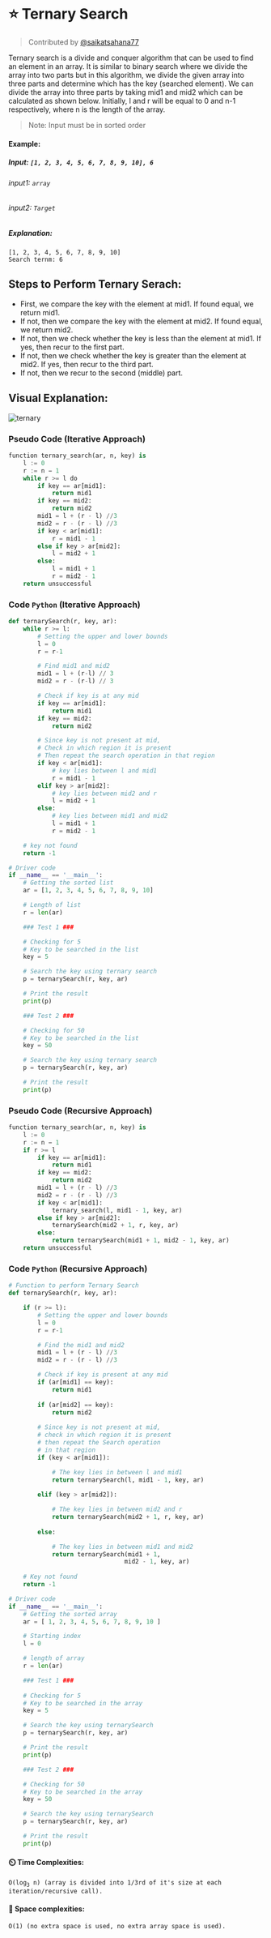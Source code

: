 # ⭐ Ternary Search

>Contributed by <a href="https://github.com/saikatsahana77">@saikatsahana77</a>

Ternary search is a divide and conquer algorithm that can be used to find an element in an array. It is similar to binary search where we divide the array into two parts but in this algorithm, we divide the given array into three parts and determine which has the key (searched element). We can divide the array into three parts by taking mid1 and mid2 which can be calculated as shown below. Initially, l and r will be equal to 0 and n-1 respectively, where n is the length of the array. 
> Note: Input must be in sorted order
#### Example: 

##### Input: `[1, 2, 3, 4, 5, 6, 7, 8, 9, 10], 6` 
###### input1: `array`
###### input2: `Target`

##### Explanation: 
`[1, 2, 3, 4, 5, 6, 7, 8, 9, 10]`<br/>
`Search ternm: 6`

## Steps to Perform Ternary Serach:

- First, we compare the key with the element at mid1. If found equal, we return mid1.
- If not, then we compare the key with the element at mid2. If found equal, we return mid2.
- If not, then we check whether the key is less than the element at mid1. If yes, then recur to the first part.
- If not, then we check whether the key is greater than the element at mid2. If yes, then recur to the third part.
- If not, then we recur to the second (middle) part.

## Visual Explanation:
![ternary](https://media.geeksforgeeks.org/wp-content/uploads/ternaryS-3.png)<br/>


### Pseudo Code (Iterative Approach)
``` py
function ternary_search(ar, n, key) is
    l := 0
    r := n − 1
    while r >= l do
        if key == ar[mid1]:
            return mid1
        if key == mid2:
            return mid2
        mid1 = l + (r - l) //3
        mid2 = r - (r - l) //3
        if key < ar[mid1]:
            r = mid1 - 1
        else if key > ar[mid2]:
            l = mid2 + 1
        else:
            l = mid1 + 1
            r = mid2 - 1
    return unsuccessful
```

### Code `Python` (Iterative Approach)
``` python 3 
def ternarySearch(r, key, ar):
	while r >= l:
        # Setting the upper and lower bounds
		l = 0 
        r = r-1 

		# Find mid1 and mid2
		mid1 = l + (r-l) // 3
		mid2 = r - (r-l) // 3

		# Check if key is at any mid
		if key == ar[mid1]:
			return mid1
		if key == mid2:
			return mid2

		# Since key is not present at mid,
		# Check in which region it is present
		# Then repeat the search operation in that region
		if key < ar[mid1]:
			# key lies between l and mid1
			r = mid1 - 1
		elif key > ar[mid2]:
			# key lies between mid2 and r
			l = mid2 + 1
		else:
			# key lies between mid1 and mid2
			l = mid1 + 1
			r = mid2 - 1

	# key not found
	return -1

# Driver code
if __name__ == '__main__':
    # Getting the sorted list
    ar = [1, 2, 3, 4, 5, 6, 7, 8, 9, 10]

    # Length of list
    r = len(ar)

    ### Test 1 ###

    # Checking for 5
    # Key to be searched in the list
    key = 5

    # Search the key using ternary search
    p = ternarySearch(r, key, ar)

    # Print the result
    print(p)

    ### Test 2 ###

    # Checking for 50
    # Key to be searched in the list
    key = 50

    # Search the key using ternary search
    p = ternarySearch(r, key, ar)

    # Print the result
    print(p)
```

### Pseudo Code (Recursive Approach)
``` py
function ternary_search(ar, n, key) is
    l := 0
    r := n − 1
    if r >= l 
        if key == ar[mid1]:
            return mid1
        if key == mid2:
            return mid2
        mid1 = l + (r - l) //3
        mid2 = r - (r - l) //3
        if key < ar[mid1]:
            ternary_search(l, mid1 - 1, key, ar)
        else if key > ar[mid2]:
            ternarySearch(mid2 + 1, r, key, ar)
        else:
            return ternarySearch(mid1 + 1, mid2 - 1, key, ar)
    return unsuccessful
```
### Code `Python` (Recursive Approach)
``` python 3
# Function to perform Ternary Search
def ternarySearch(r, key, ar):

	if (r >= l):
        # Setting the upper and lower bounds
		l = 0 
        r = r-1

		# Find the mid1 and mid2
		mid1 = l + (r - l) //3
		mid2 = r - (r - l) //3

		# Check if key is present at any mid
		if (ar[mid1] == key):
			return mid1
		
		if (ar[mid2] == key):
			return mid2
		
		# Since key is not present at mid,
		# check in which region it is present
		# then repeat the Search operation
		# in that region
		if (key < ar[mid1]):

			# The key lies in between l and mid1
			return ternarySearch(l, mid1 - 1, key, ar)
		
		elif (key > ar[mid2]):

			# The key lies in between mid2 and r
			return ternarySearch(mid2 + 1, r, key, ar)
		
		else:

			# The key lies in between mid1 and mid2
			return ternarySearch(mid1 + 1,
								mid2 - 1, key, ar)
		
	# Key not found
	return -1

# Driver code
if __name__ == '__main__':
    # Getting the sorted array
    ar = [ 1, 2, 3, 4, 5, 6, 7, 8, 9, 10 ]

    # Starting index
    l = 0

    # length of array
    r = len(ar)

    ### Test 1 ###
    
    # Checking for 5
    # Key to be searched in the array
    key = 5

    # Search the key using ternarySearch
    p = ternarySearch(r, key, ar)

    # Print the result
    print(p)

    ### Test 2 ###

    # Checking for 50
    # Key to be searched in the array
    key = 50

    # Search the key using ternarySearch
    p = ternarySearch(r, key, ar)

    # Print the result
    print(p)
```


#### ⏲️ Time Complexities:
`O(log`<sub>`3`</sub>` n) (array is divided into 1/3rd of it's size at each iteration/recursive call).`
<br/>
#### 👾 Space complexities:
`O(1) (no extra space is used, no extra array space is used).`

